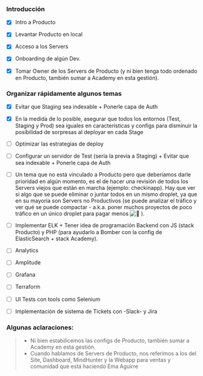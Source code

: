 ### Introducción

- [x] Intro a Producto 

- [x] Levantar Producto en local 

- [x] Acceso a los Servers 

- [x] Onboarding de algún Dev.

- [x] Tomar Owner de los Servers de Producto (y ni bien tenga todo ordenado en Producto, también sumar a Academy en esta gestión).

### Organizar rápidamente algunos temas

- [x] Evitar que Staging sea indexable + Ponerle capa de Auth

- [x] En la medida de lo posible, asegurar que todos los entornos (Test, Staging y Prod) sea iguales en características y configs para disminuir la posibilidad de sorpresas al deployar en cada Stage

- [ ] Optimizar las estrategias de deploy

- [ ] Configurar un servidor de Test (sería la previa a Staging) + Evitar que sea indexable + Ponerle capa de Auth

- [ ] Un tema que no está vinculado a Producto pero que deberíamos darle prioridad en algún momento, es el de hacer una revisión de todos los Servers viejos que están en marcha (ejemplo: checkinapp). Hay que ver si algo que se puede eliminar o juntar todos en un mismo droplet, ya que en su mayoría son Servers no Productivos (se puede analizar el tráfico y ver qué se puede compactar - a.k.a. poner muchos proyectos de poco tráfico en un único droplet para pagar menos ![:rat:](https://a.slack-edge.com/production-standard-emoji-assets/13.0/apple-medium/1f400.png) ).

- [ ] Implementar ELK + Tener idea de programación Backend con JS (stack Producto) y PHP (para ayudarlo a Bomber con la config de ElasticSearch + stack Academy).

- [ ] Analytics

- [ ] Amplitude

- [ ] Grafana

- [ ] Terraform

- [ ] UI Tests con tools como Selenium

- [ ] Implementación de sistema de Tickets con -Slack- y Jira

### Algunas aclaraciones:

> - Ni bien estabilicemos las configs de Producto, también sumar a Academy en esta gestión.
> - Cuando hablamos de Servers de Producto, nos referimos a los del Site, Dashboard, MindHunter y la Webapp para ventas y comunidad que está haciendo Ema Aguirre
